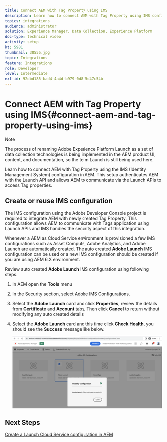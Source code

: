 ```yaml
---
title: Connect AEM with Tag Property using IMS
description: Learn how to connect AEM with Tag Property using IMS configuration in AEM. This setup authenticates AEM with the Launch API and allows AEM to communicate via the Launch APIs to access Tag properties.
topics: integrations
audience: administrator
solution: Experience Manager, Data Collection, Experience Platform
doc-type: technical video
activity: setup
kt: 5981
thumbnail: 38555.jpg
topic: Integrations
feature: Integrations
role: Developer
level: Intermediate
exl-id: 92dbd185-bad4-4a4d-b979-0d8f5d47c54b
---
```

# Connect AEM with Tag Property using IMS{#connect-aem-and-tag-property-using-ims}

>[!NOTE]
>
>The process of renaming Adobe Experience Platform Launch as a set of data collection technologies is being implemented in the AEM product UI, content, and documentation, so the term Launch is still being used here.

Learn how to connect AEM with Tag Property using the IMS (Identity Management System) configuration in AEM. This setup authenticates AEM with the Launch API and allows AEM to communicate via the Launch APIs to access Tag properties.

## Create or reuse IMS configuration

The IMS configuration using the Adobe Developer Console project is required to integrate AEM with newly created Tag Property. This configuration allows AEM to communicate with Tags application using Launch APIs and IMS handles the security aspect of this integration.

Whenever a AEM as Cloud Service environment is provisioned a few IMS configurations such as Asset Compute, Adobe Analytics, and Adobe Launch are automatically created. The auto created **Adobe Launch** IMS configuration can be used or a new IMS configuration should be created if you are using AEM 6.X environment.

Review auto created **Adobe Launch** IMS configuration using following steps.

1.  In AEM open the **Tools** menu

1.  In the Security section, select Adobe IMS Configurations.

1.  Select the **Adobe Launch** card and click **Properties**, review the details from **Certificate** and **Account** tabs. Then click **Cancel** to return without modifying any auto created details.

1.  Select the **Adobe Launch** card and this time click **Check Health**, you should see the **Success** message like below.

    ![Adobe Launch Healthy IMS Configuration](assets/adobe-launch-healthy-ims-config.png)


## Next Steps

[Create a Launch Cloud Service configuration in AEM](create-aem-launch-cloud-service.md)
